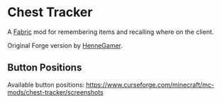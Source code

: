 # Chest Tracker
A [Fabric](https://fabricmc.net) mod for remembering items and recalling where on the client.

Original Forge version by [HenneGamer](https://www.curseforge.com/minecraft/mc-mods/chestcounter).

## Button Positions

Available button positions: https://www.curseforge.com/minecraft/mc-mods/chest-tracker/screenshots
